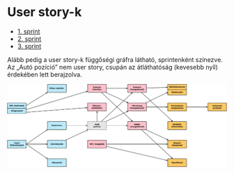 # User story-k

- [1. sprint](feladatok_1.md)
- [2. sprint](feladatok_2.md)
- [3. sprint](feladatok_3.md)

Alább pedig a user story-k függőségi gráfra látható, sprintenként színezve. Az „Autó pozíció” nem user story, csupán az átláthatóság (kevesebb nyíl) érdekében lett berajzolva.

![](images/dependencies.png)
